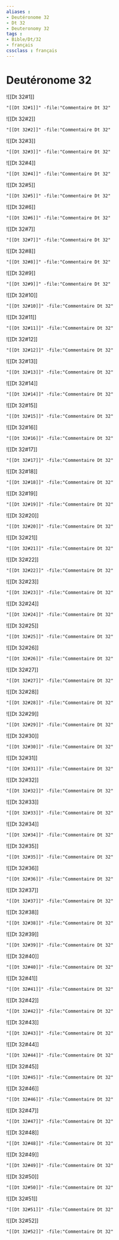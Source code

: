 ```yaml
---
aliases : 
- Deutéronome 32
- Dt 32
- Deuteronomy 32
tags : 
- Bible/Dt/32
- français
cssclass : français
---
```


# Deutéronome 32

![[Dt 32#1]]

```query
"[[Dt 32#1]]" -file:"Commentaire Dt 32"
```

![[Dt 32#2]]

```query
"[[Dt 32#2]]" -file:"Commentaire Dt 32"
```

![[Dt 32#3]]

```query
"[[Dt 32#3]]" -file:"Commentaire Dt 32"
```

![[Dt 32#4]]

```query
"[[Dt 32#4]]" -file:"Commentaire Dt 32"
```

![[Dt 32#5]]

```query
"[[Dt 32#5]]" -file:"Commentaire Dt 32"
```

![[Dt 32#6]]

```query
"[[Dt 32#6]]" -file:"Commentaire Dt 32"
```

![[Dt 32#7]]

```query
"[[Dt 32#7]]" -file:"Commentaire Dt 32"
```

![[Dt 32#8]]

```query
"[[Dt 32#8]]" -file:"Commentaire Dt 32"
```

![[Dt 32#9]]

```query
"[[Dt 32#9]]" -file:"Commentaire Dt 32"
```

![[Dt 32#10]]

```query
"[[Dt 32#10]]" -file:"Commentaire Dt 32"
```

![[Dt 32#11]]

```query
"[[Dt 32#11]]" -file:"Commentaire Dt 32"
```

![[Dt 32#12]]

```query
"[[Dt 32#12]]" -file:"Commentaire Dt 32"
```

![[Dt 32#13]]

```query
"[[Dt 32#13]]" -file:"Commentaire Dt 32"
```

![[Dt 32#14]]

```query
"[[Dt 32#14]]" -file:"Commentaire Dt 32"
```

![[Dt 32#15]]

```query
"[[Dt 32#15]]" -file:"Commentaire Dt 32"
```

![[Dt 32#16]]

```query
"[[Dt 32#16]]" -file:"Commentaire Dt 32"
```

![[Dt 32#17]]

```query
"[[Dt 32#17]]" -file:"Commentaire Dt 32"
```

![[Dt 32#18]]

```query
"[[Dt 32#18]]" -file:"Commentaire Dt 32"
```

![[Dt 32#19]]

```query
"[[Dt 32#19]]" -file:"Commentaire Dt 32"
```

![[Dt 32#20]]

```query
"[[Dt 32#20]]" -file:"Commentaire Dt 32"
```

![[Dt 32#21]]

```query
"[[Dt 32#21]]" -file:"Commentaire Dt 32"
```

![[Dt 32#22]]

```query
"[[Dt 32#22]]" -file:"Commentaire Dt 32"
```

![[Dt 32#23]]

```query
"[[Dt 32#23]]" -file:"Commentaire Dt 32"
```

![[Dt 32#24]]

```query
"[[Dt 32#24]]" -file:"Commentaire Dt 32"
```

![[Dt 32#25]]

```query
"[[Dt 32#25]]" -file:"Commentaire Dt 32"
```

![[Dt 32#26]]

```query
"[[Dt 32#26]]" -file:"Commentaire Dt 32"
```

![[Dt 32#27]]

```query
"[[Dt 32#27]]" -file:"Commentaire Dt 32"
```

![[Dt 32#28]]

```query
"[[Dt 32#28]]" -file:"Commentaire Dt 32"
```

![[Dt 32#29]]

```query
"[[Dt 32#29]]" -file:"Commentaire Dt 32"
```

![[Dt 32#30]]

```query
"[[Dt 32#30]]" -file:"Commentaire Dt 32"
```

![[Dt 32#31]]

```query
"[[Dt 32#31]]" -file:"Commentaire Dt 32"
```

![[Dt 32#32]]

```query
"[[Dt 32#32]]" -file:"Commentaire Dt 32"
```

![[Dt 32#33]]

```query
"[[Dt 32#33]]" -file:"Commentaire Dt 32"
```

![[Dt 32#34]]

```query
"[[Dt 32#34]]" -file:"Commentaire Dt 32"
```

![[Dt 32#35]]

```query
"[[Dt 32#35]]" -file:"Commentaire Dt 32"
```

![[Dt 32#36]]

```query
"[[Dt 32#36]]" -file:"Commentaire Dt 32"
```

![[Dt 32#37]]

```query
"[[Dt 32#37]]" -file:"Commentaire Dt 32"
```

![[Dt 32#38]]

```query
"[[Dt 32#38]]" -file:"Commentaire Dt 32"
```

![[Dt 32#39]]

```query
"[[Dt 32#39]]" -file:"Commentaire Dt 32"
```

![[Dt 32#40]]

```query
"[[Dt 32#40]]" -file:"Commentaire Dt 32"
```

![[Dt 32#41]]

```query
"[[Dt 32#41]]" -file:"Commentaire Dt 32"
```

![[Dt 32#42]]

```query
"[[Dt 32#42]]" -file:"Commentaire Dt 32"
```

![[Dt 32#43]]

```query
"[[Dt 32#43]]" -file:"Commentaire Dt 32"
```

![[Dt 32#44]]

```query
"[[Dt 32#44]]" -file:"Commentaire Dt 32"
```

![[Dt 32#45]]

```query
"[[Dt 32#45]]" -file:"Commentaire Dt 32"
```

![[Dt 32#46]]

```query
"[[Dt 32#46]]" -file:"Commentaire Dt 32"
```

![[Dt 32#47]]

```query
"[[Dt 32#47]]" -file:"Commentaire Dt 32"
```

![[Dt 32#48]]

```query
"[[Dt 32#48]]" -file:"Commentaire Dt 32"
```

![[Dt 32#49]]

```query
"[[Dt 32#49]]" -file:"Commentaire Dt 32"
```

![[Dt 32#50]]

```query
"[[Dt 32#50]]" -file:"Commentaire Dt 32"
```

![[Dt 32#51]]

```query
"[[Dt 32#51]]" -file:"Commentaire Dt 32"
```

![[Dt 32#52]]

```query
"[[Dt 32#52]]" -file:"Commentaire Dt 32"
```

